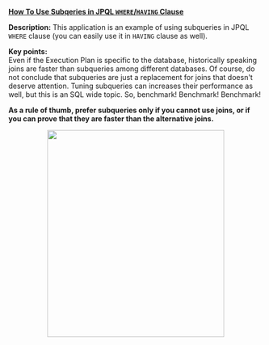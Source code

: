 **[How To Use Subqeries in JPQL `WHERE`/`HAVING` Clause](https://github.com/AnghelLeonard/Hibernate-SpringBoot/tree/master/HibernateSpringBootSubqueryInWhere)**
 
**Description:** This application is an example of using subqueries in JPQL `WHERE` clause (you can easily use it in `HAVING` clause as well).

**Key points:**\
Even if the Execution Plan is specific to the database, historically speaking joins are faster than subqueries among different databases. Of course, do not conclude that subqueries are just a replacement for joins that doesn't deserve attention. Tuning subqueries can increases their performance as well, but this is an SQL wide topic. So, benchmark! Benchmark! Benchmark!

**As a rule of thumb, prefer subqueries only if you cannot use joins, or if you can prove that they are faster than the alternative joins.**
          
<a href="https://leanpub.com/java-persistence-performance-illustrated-guide"><p align="center"><img src="https://github.com/AnghelLeonard/Hibernate-SpringBoot/blob/master/Java%20Persistence%20Performance%20Illustrated%20Guide.jpg" height="410" width="350"/></p></a>
